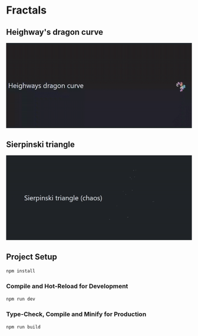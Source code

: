 # Fractals

## Heighway's dragon curve

![Heighway's dragon curve gif](/gifs/curve.gif)

## Sierpinski triangle

![Sierpinski triangle gif](/gifs/triangle.gif)

## Project Setup

```sh
npm install
```

### Compile and Hot-Reload for Development

```sh
npm run dev
```

### Type-Check, Compile and Minify for Production

```sh
npm run build
```
